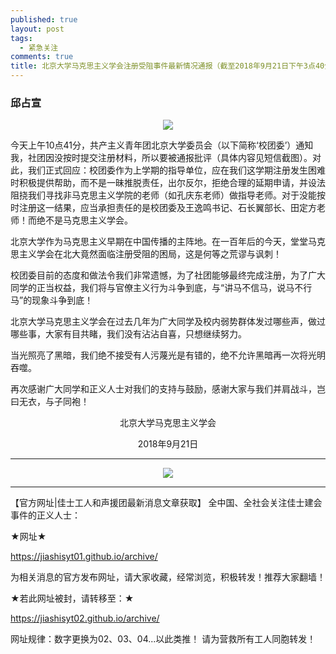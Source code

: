 ```yaml
---
published: true
layout: post
tags:
  - 紧急关注
comments: true
title: 北京大学马克思主义学会注册受阻事件最新情况通报（截至2018年9月21日下午3点40分）
---
```


### 邱占宣

<p align="center"> <img src="https://files.catbox.moe/h8f3bi.jpg"> </p>


今天上午10点41分，共产主义青年团北京大学委员会（以下简称‘校团委’）通知我，社团因没按时提交注册材料，所以要被通报批评（具体内容见短信截图）。对此，我们正式回应：校团委作为上学期的指导单位，应在我们这学期注册发生困难时积极提供帮助，而不是一昧推脱责任，出尔反尔，拒绝合理的延期申请，并设法阻挠我们寻找非马克思主义学院的老师（如孔庆东老师）做指导老师。对于没能按时注册这一结果，应当承担责任的是校团委及王逸鸣书记、石长翼部长、田定方老师！而绝不是马克思主义学会。

北京大学作为马克思主义早期在中国传播的主阵地。在一百年后的今天，堂堂马克思主义学会在北大竟然面临注册受阻的困局，这是何等之荒谬与讽刺！

校团委目前的态度和做法令我们非常遗憾，为了社团能够最终完成注册，为了广大同学的正当权益，我们将与官僚主义行为斗争到底，与“讲马不信马，说马不行马”的现象斗争到底！

北京大学马克思主义学会在过去几年为广大同学及校内弱势群体发过哪些声，做过哪些事，大家有目共睹，我们没有沾沾自喜，只想继续努力。

当光照亮了黑暗，我们绝不接受有人污蔑光是有错的，绝不允许黑暗再一次将光明吞噬。

再次感谢广大同学和正义人士对我们的支持与鼓励，感谢大家与我们并肩战斗，岂曰无衣，与子同袍！

<p align="center">北京大学马克思主义学会</p>

<p align="center">2018年9月21日</p>

---

<p align="center"> <img src="https://files.catbox.moe/l56dnp.jpg"> </p>

---

【官方网址|佳士工人和声援团最新消息文章获取】 全中国、全社会关注佳士建会事件的正义人士：

★网址★

https://jiashisyt01.github.io/archive/

为相关消息的官方发布网址，请大家收藏，经常浏览，积极转发！推荐大家翻墙！

★若此网址被封，请转移至：★

https://jiashisyt02.github.io/archive/

网址规律：数字更换为02、03、04...以此类推！ 请为营救所有工人同胞转发！
